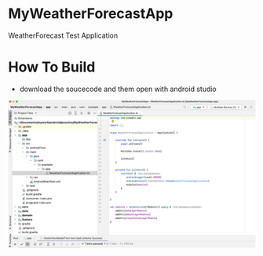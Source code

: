 # MyWeatherForecastApp

WeatherForecast Test Application

# How To Build

- download the soucecode and them open with android studio

![project](https://github.com/IamWorkAndWork/MyWeatherForecastApp/blob/master/Screenshot%202022-01-24%20at%2001.40.51.png)
